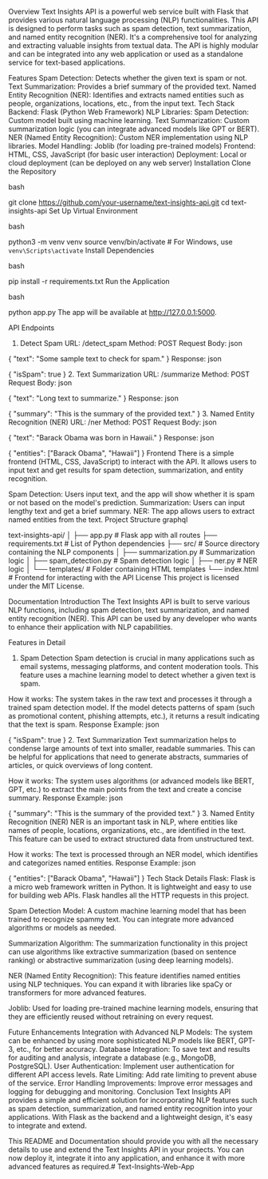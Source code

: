 Overview
Text Insights API is a powerful web service built with Flask that provides various natural language processing (NLP) functionalities. This API is designed to perform tasks such as spam detection, text summarization, and named entity recognition (NER). It's a comprehensive tool for analyzing and extracting valuable insights from textual data. The API is highly modular and can be integrated into any web application or used as a standalone service for text-based applications.

Features
Spam Detection: Detects whether the given text is spam or not.
Text Summarization: Provides a brief summary of the provided text.
Named Entity Recognition (NER): Identifies and extracts named entities such as people, organizations, locations, etc., from the input text.
Tech Stack
Backend: Flask (Python Web Framework)
NLP Libraries:
Spam Detection: Custom model built using machine learning.
Text Summarization: Custom summarization logic (you can integrate advanced models like GPT or BERT).
NER (Named Entity Recognition): Custom NER implementation using NLP libraries.
Model Handling: Joblib (for loading pre-trained models)
Frontend: HTML, CSS, JavaScript (for basic user interaction)
Deployment: Local or cloud deployment (can be deployed on any web server)
Installation
Clone the Repository

bash

git clone https://github.com/your-username/text-insights-api.git
cd text-insights-api
Set Up Virtual Environment

bash

python3 -m venv venv
source venv/bin/activate  # For Windows, use `venv\Scripts\activate`
Install Dependencies

bash

pip install -r requirements.txt
Run the Application

bash

python app.py
The app will be available at http://127.0.0.1:5000.

API Endpoints
1. Detect Spam
URL: /detect_spam
Method: POST
Request Body:
json

{
  "text": "Some sample text to check for spam."
}
Response:
json

{
  "isSpam": true
}
2. Text Summarization
URL: /summarize
Method: POST
Request Body:
json

{
  "text": "Long text to summarize."
}
Response:
json

{
  "summary": "This is the summary of the provided text."
}
3. Named Entity Recognition (NER)
URL: /ner
Method: POST
Request Body:
json

{
  "text": "Barack Obama was born in Hawaii."
}
Response:
json

{
  "entities": ["Barack Obama", "Hawaii"]
}
Frontend
There is a simple frontend (HTML, CSS, JavaScript) to interact with the API. It allows users to input text and get results for spam detection, summarization, and entity recognition.

Spam Detection: Users input text, and the app will show whether it is spam or not based on the model's prediction.
Summarization: Users can input lengthy text and get a brief summary.
NER: The app allows users to extract named entities from the text.
Project Structure
graphql

text-insights-api/
│
├── app.py                  # Flask app with all routes
├── requirements.txt        # List of Python dependencies
├── src/                    # Source directory containing the NLP components
│   ├── summarization.py    # Summarization logic
│   ├── spam_detection.py   # Spam detection logic
│   ├── ner.py              # NER logic
│
└── templates/              # Folder containing HTML templates
    └── index.html          # Frontend for interacting with the API
License
This project is licensed under the MIT License.

Documentation
Introduction
The Text Insights API is built to serve various NLP functions, including spam detection, text summarization, and named entity recognition (NER). This API can be used by any developer who wants to enhance their application with NLP capabilities.

Features in Detail
1. Spam Detection
Spam detection is crucial in many applications such as email systems, messaging platforms, and content moderation tools. This feature uses a machine learning model to detect whether a given text is spam.

How it works: The system takes in the raw text and processes it through a trained spam detection model. If the model detects patterns of spam (such as promotional content, phishing attempts, etc.), it returns a result indicating that the text is spam.
Response Example:
json

{
  "isSpam": true
}
2. Text Summarization
Text summarization helps to condense large amounts of text into smaller, readable summaries. This can be helpful for applications that need to generate abstracts, summaries of articles, or quick overviews of long content.

How it works: The system uses algorithms (or advanced models like BERT, GPT, etc.) to extract the main points from the text and create a concise summary.
Response Example:
json

{
  "summary": "This is the summary of the provided text."
}
3. Named Entity Recognition (NER)
NER is an important task in NLP, where entities like names of people, locations, organizations, etc., are identified in the text. This feature can be used to extract structured data from unstructured text.

How it works: The text is processed through an NER model, which identifies and categorizes named entities.
Response Example:
json

{
  "entities": ["Barack Obama", "Hawaii"]
}
Tech Stack Details
Flask: Flask is a micro web framework written in Python. It is lightweight and easy to use for building web APIs. Flask handles all the HTTP requests in this project.

Spam Detection Model: A custom machine learning model that has been trained to recognize spammy text. You can integrate more advanced algorithms or models as needed.

Summarization Algorithm: The summarization functionality in this project can use algorithms like extractive summarization (based on sentence ranking) or abstractive summarization (using deep learning models).

NER (Named Entity Recognition): This feature identifies named entities using NLP techniques. You can expand it with libraries like spaCy or transformers for more advanced features.

Joblib: Used for loading pre-trained machine learning models, ensuring that they are efficiently reused without retraining on every request.

Future Enhancements
Integration with Advanced NLP Models: The system can be enhanced by using more sophisticated NLP models like BERT, GPT-3, etc., for better accuracy.
Database Integration: To save text and results for auditing and analysis, integrate a database (e.g., MongoDB, PostgreSQL).
User Authentication: Implement user authentication for different API access levels.
Rate Limiting: Add rate limiting to prevent abuse of the service.
Error Handling Improvements: Improve error messages and logging for debugging and monitoring.
Conclusion
Text Insights API provides a simple and efficient solution for incorporating NLP features such as spam detection, summarization, and named entity recognition into your applications. With Flask as the backend and a lightweight design, it's easy to integrate and extend.

This README and Documentation should provide you with all the necessary details to use and extend the Text Insights API in your projects. You can now deploy it, integrate it into any application, and enhance it with more advanced features as required.#   T e x t - I n s i g h t s - W e b - A p p  
 